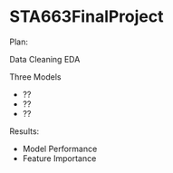 # STA663FinalProject

Plan:

Data Cleaning
EDA

Three Models
  * ??
  * ??
  * ??

Results:
  * Model Performance
  * Feature Importance
